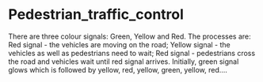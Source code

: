 # Pedestrian_traffic_control
There are three colour signals: Green, Yellow and Red. The processes are: Red signal - the vehicles are moving on the road; Yellow signal - the vehicles as well as pedestrians need to wait; Red signal - pedestrians cross the road and vehicles wait until red signal arrives. Initially, green signal glows which is followed by yellow, red, yellow, green, yellow, red....   
